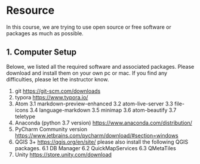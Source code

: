 # Resource

In this course, we are trying to use open source or free software or packages as much as possible.


## 1. Computer Setup

Belowe, we listed all the required software and associated packages. Please download and install them on your own pc or mac. If you find any difficulties, please let the instructor know.


1. git https://git-scm.com/downloads
2. typora https://www.typora.io/
3. Atom
3.1 markdown-preview-enhanced
3.2 atom-live-server
3.3 file-icons
3.4 language-markdown
3.5 minimap
3.6 atom-beautify
3.7 teletype
4. Anaconda (python 3.7 version) https://www.anaconda.com/distribution/
5. PyCharm Community version https://www.jetbrains.com/pycharm/download/#section=windows
6. QGIS 3+ https://qgis.org/en/site/   please also install the following QGIS packages.
6.1 DB Manager
6.2 QuickMapServices
6.3 QMetaTiles
7. Unity https://store.unity.com/download
